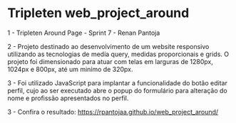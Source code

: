 # Tripleten web_project_around

1 - Tripleten Around Page - Sprint 7 - Renan Pantoja

2 - Projeto destinado ao desenvolvimento de um website responsivo utilizando as tecnologias de medía query, medidas proporcionais e grids.
O projeto foi dimensionado para atuar com telas em larguras de 1280px, 1024px e 800px, até um minímo de 320px.

3 - Foi utilizado JavaScript para implantar a funcionalidade do botão editar perfil, cujo ao ser executado abre o popup do formulário para alteração do nome e profissão apresentados no perfil.

3 - Confira o resultado:
https://rpantojaa.github.io/web_project_around/
